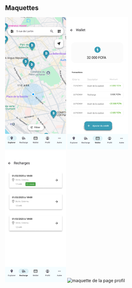 ## Maquettes

<img src="./assets/maquettes/accueil.png" alt="maquette de la page d'accueil" width="200"/>
<img src="./assets/maquettes/wallet.png" alt="maquette de la page wallet" width="200"/>
<img src="./assets/maquettes/recharges.png" alt="maquette de la page recharges" width="200"/>
<img src="./assets/maquettes/Profil.png.png" alt="maquette de la page profil" width="200"/>
